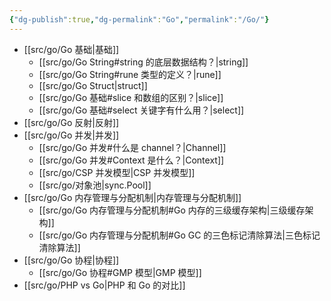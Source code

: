 ```yaml
---
{"dg-publish":true,"dg-permalink":"Go","permalink":"/Go/"}
---
```



- [[src/go/Go 基础\|基础]]
	- [[src/go/Go String#string 的底层数据结构？\|string]]
	- [[src/go/Go String#rune 类型的定义？\|rune]]
	- [[src/go/Go Struct\|struct]]
	- [[src/go/Go 基础#slice 和数组的区别？\|slice]]
	- [[src/go/Go 基础#select 关键字有什么用？\|select]]
- [[src/go/Go 反射\|反射]]
- [[src/go/Go 并发\|并发]]
	- [[src/go/Go 并发#什么是 channel？\|Channel]]
	- [[src/go/Go 并发#Context 是什么？\|Context]]
	- [[src/go/CSP 并发模型\|CSP 并发模型]]
	- [[src/go/对象池\|sync.Pool]]
- [[src/go/Go 内存管理与分配机制\|内存管理与分配机制]]
	- [[src/go/Go 内存管理与分配机制#Go 内存的三级缓存架构\|三级缓存架构]]
	- [[src/go/Go 内存管理与分配机制#Go GC 的三色标记清除算法\|三色标记清除算法]]
- [[src/go/Go 协程\|协程]]
	- [[src/go/Go 协程#GMP 模型\|GMP 模型]]
- [[src/go/PHP vs Go\|PHP 和 Go 的对比]]